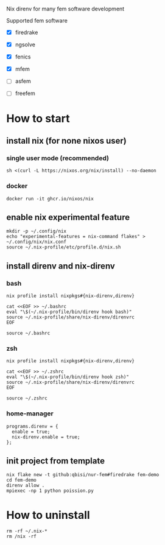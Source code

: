Nix direnv for many fem software development

Supported fem software

- [x] firedrake
- [x] ngsolve
- [x] fenics
- [x] mfem
- [ ] asfem
- [ ] freefem


# How to start
## install nix (for none nixos user)
### single user mode (recommended)
```
sh <(curl -L https://nixos.org/nix/install) --no-daemon
```
### docker
```
docker run -it ghcr.io/nixos/nix
```

## enable nix experimental feature
```
mkdir -p ~/.config/nix
echo "experimental-features = nix-command flakes" > ~/.config/nix/nix.conf
source ~/.nix-profile/etc/profile.d/nix.sh
```

## install direnv and nix-direnv
### bash
```
nix profile install nixpkgs#{nix-direnv,direnv}

cat <<EOF >> ~/.bashrc
eval "\$(~/.nix-profile/bin/direnv hook bash)"
source ~/.nix-profile/share/nix-direnv/direnvrc
EOF

source ~/.bashrc
```
### zsh
```
nix profile install nixpkgs#{nix-direnv,direnv}

cat <<EOF >> ~/.zshrc
eval "\$(~/.nix-profile/bin/direnv hook zsh)"
source ~/.nix-profile/share/nix-direnv/direnvrc
EOF

source ~/.zshrc
```
### home-manager
```
programs.direnv = {
  enable = true;
  nix-direnv.enable = true;
};
```

## init project from template
```
nix flake new -t github:qbisi/nur-fem#firedrake fem-demo
cd fem-demo
direnv allow .
mpiexec -np 1 python poission.py
```

# How to uninstall
```
rm -rf ~/.nix-*
rm /nix -rf
```
